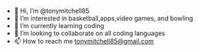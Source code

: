 - 👋 Hi, I’m @tonymitchell85
- 👀 I’m interested in basketball,apps,video games, and bowling
- 🌱 I’m currently learning coding
- 💞️ I’m looking to collaborate on all coding languages
- 📫 How to reach me tonymitchell85@gmail.com

<!---
tonymitchell85/tonymitchell85 is a ✨ special ✨ repository because its `README.md` (this file) appears on your GitHub profile.
You can click the Preview link to take a look at your changes.
--->
